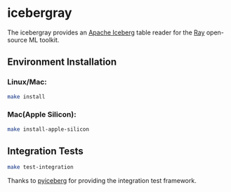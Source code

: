 # icebergray

The icebergray provides an [Apache Iceberg](https://iceberg.apache.org/) table reader for the [Ray](https://www.ray.io/) open-source ML toolkit.

## Environment Installation
### Linux/Mac:
```bash
make install
```
### Mac(Apple Silicon):
```bash
make install-apple-silicon
```

## Integration Tests
```bash
make test-integration
```
Thanks to [pyiceberg](https://github.com/apache/iceberg/tree/master/python/dev) for providing the integration test framework.